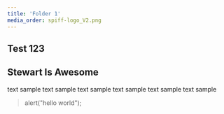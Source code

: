 ```yaml
---
title: 'Folder 1'
media_order: spiff-logo_V2.png
---
```


## Test 123
## Stewart Is Awesome

text sample text sample text sample text sample text sample text sample 


> alert("hello world");
> 
